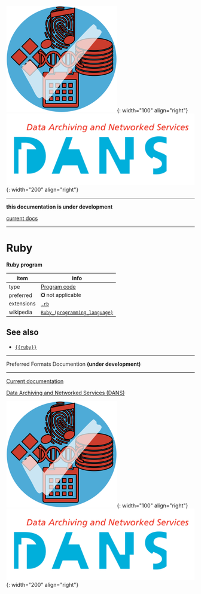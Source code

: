 ![img](../images/formats.png){: width="100" align="right"}
![img](../images/DANS.png){: width="200" align="right"}

---

**this documentation is under development**

[current docs]({{preferredFormats}})

---



# Ruby

**Ruby program**

item | info
--- | ---
type | [Program code](../dataTypes/programCode.md)
preferred | ❎ not applicable
extensions | [`.rb`](../extensions/rb.md)
wikipedia | [`Ruby_(programming_language)`]({{wikipedia}}/Ruby_(programming_language))



## See also
*   [`{{ruby}}`]({{ruby}})




---

Preferred Formats Documention **(under development)**

---

[Current documentation]({{preferredFormats}})

[Data Archiving and Networked Services (DANS)]({{dans}})

![img](../images/formats.png){: width="100" align="right"}
![img](../images/DANS.png){: width="200" align="right"}

